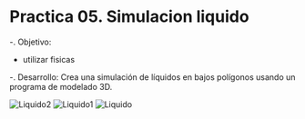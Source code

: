 # Practica 05. Simulacion liquido
-. Objetivo: 





- utilizar fisicas

-. Desarrollo: 
Crea una simulación de líquidos en bajos polígonos usando un programa de modelado 3D.


![Liquido2](https://github.com/Manuel40702/Simulacion_Por_Computadora_JoseManuelNunez/assets/145162147/a12e835b-0cfb-410c-9a66-61bdde154f59)
![Liquido1](https://github.com/Manuel40702/Simulacion_Por_Computadora_JoseManuelNunez/assets/145162147/e1b524ce-6b35-48fa-acf8-f2593b368104)
![Liquido](https://github.com/Manuel40702/Simulacion_Por_Computadora_JoseManuelNunez/assets/145162147/27ed7ef5-ffc8-42ea-bb72-dd6685b0e9ca)
